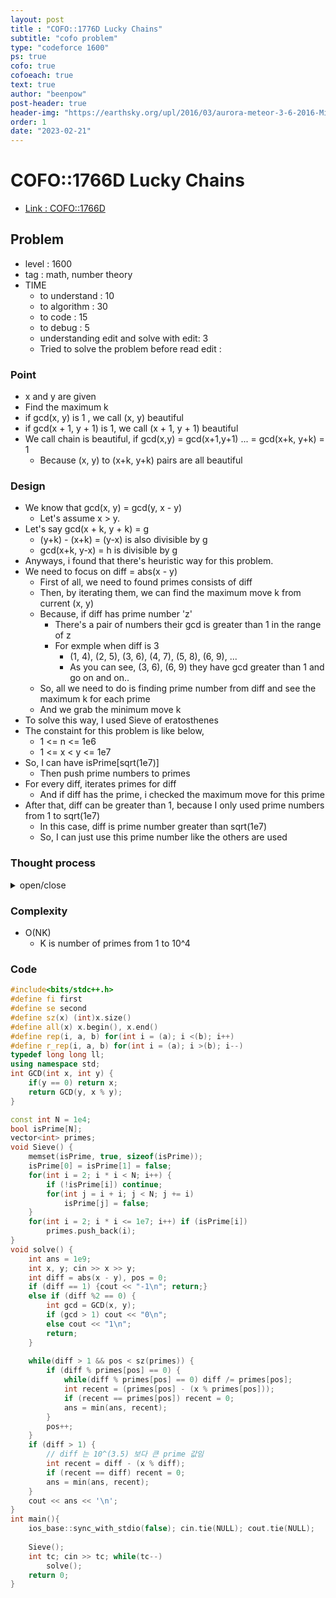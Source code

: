 ```yaml
---
layout: post
title : "COFO::1776D Lucky Chains"
subtitle: "cofo problem"
type: "codeforce 1600"
ps: true
cofo: true
cofoeach: true
text: true
author: "beenpow"
post-header: true
header-img: "https://earthsky.org/upl/2016/03/aurora-meteor-3-6-2016-Mike-Taylor-Maine-1-sq.jpg"
order: 1
date: "2023-02-21"
---
```

# COFO::1766D Lucky Chains
- [Link : COFO::1766D](https://codeforces.com/contest/1766/problem/D)


## Problem 

- level : 1600
- tag : math, number theory
- TIME
  - to understand    : 10
  - to algorithm     : 30
  - to code          : 15
  - to debug         : 5
  - understanding edit and solve with edit: 3
  - Tried to solve the problem before read edit : 

### Point
- x and y are given
- Find the maximum k
- if gcd(x, y) is 1 , we call (x, y) beautiful
- if gcd(x + 1, y + 1) is 1, we call (x + 1, y + 1) beautiful
- We call chain is beautiful, if gcd(x,y) = gcd(x+1,y+1) ... = gcd(x+k, y+k) = 1 
  - Because (x, y) to (x+k, y+k) pairs are all beautiful

### Design
- We know that gcd(x, y) = gcd(y, x - y) 
  - Let's assume x > y.
- Let's say gcd(x + k, y + k) = g
  - (y+k) - (x+k) = (y-x) is also divisible by g
  - gcd(x+k, y-x) = h is divisible by g
- Anyways, i found that there's heuristic way for this problem.
- We need to focus on diff = abs(x - y)
  - First of all, we need to found primes consists of diff
  - Then, by iterating them, we can find the maximum move k from current (x, y)
  - Because, if diff has prime number 'z'
    - There's a pair of numbers their gcd is greater than 1 in the range of z
    - For exmple when diff is 3
      - (1, 4), (2, 5), (3, 6), (4, 7), (5, 8), (6, 9), ...
      - As you can see, (3, 6), (6, 9) they have gcd greater than 1 and go on and on..
  - So, all we need to do is finding prime number from diff and see the maximum k for each prime
  - And we grab the minimum move k
- To solve this way, I used Sieve of eratosthenes
- The constaint for this problem is like below,
  - 1 <= n <= 1e6
  - 1 <= x < y <= 1e7
- So, I can have isPrime[sqrt(1e7)]
  - Then push prime numbers to primes
- For every diff, iterates primes for diff
  - And if diff has the prime, i checked the maximum move for this prime
- After that, diff can be greater than 1, because I only used prime numbers from 1 to sqrt(1e7)
  - In this case, diff is prime number greater than sqrt(1e7)
  - So, I can just use this prime number like the others are used

### Thought process

<details>
<summary> open/close </summary>

<!-- above empty line should exist -->

<pre>
. n = 10^6 이라서, solution 이 O(root(N)) 이어도 TLE 임
	. logN 또는 O(1) 처럼 math 에 의한 접근만 가능할듯
. 가장 큰 특징은 무한한 경우가 존재한다는 점.
	. 1 <= x < y <= 10^7 이지만, 무한함까지 갈 수 있다..
. 두 쌍을 미리 정해서 길이를 구해둘수도 없다.

. 두 수를 받았을때, 이 두 수가 언제 공통 약수를 가지게 될지 어떻게 알 수 있을까?
  . 홀 홀 -> 최대 k = 1
  . 짝 짝 -> k = 0
  . 홀 짝 -> ?

. 홀(X) 짝(Y) 인경우에 대해서만 생각해보면 되는데, 이 경우에만 가지는 휴리스틱한 특성이 있을까?
  . 일단 2 는 GCD 가 될 수 없다.
  . diff = abs(X - Y) 는 홀수이다.
  . 



* diff = 1 인 경우 
1 2
2 3
3 4
4 5
5 6
6 7
7 8
8 9 <---- 여기서부터 1차이는 무한대라고 testcase 에 나와있음
9 10

즉, diff = 1 인 경우, 답은 -1

* diff = 3 인 경우에 대해 생각해보자. 
1 4
2 5
3 6   X
4 7
5 8
6 9  X
7 10
8 11
9 12 X
10 13
11 14
12 15 X
  -> [OOX]가 반복됨

* diff = 5 인 경우에 대해 생각해보자.
1 6
2 7
3 8
4 9
5 10 X
6 11
7 12
8 13
9 14
10 15 X
11 16
12 17
13 18
14 19
15 20 X
...
	-> [OOOOX] 가 반복됨.
	
* diff = 7 인 경우에 대해 생각해보자.
1 8
2 9
3 10
4 11
5 12
6 13
7 14    X
8 15
9 16
10 17
11 18
12 19
13 20
14 21  X
...

* diff = 9 인 경우에 대해 생각해보자. ( 9는 prime 이 아니라, 패턴이 다를 수 있음 )
1 10
2 11
3 12   X
4 13
5 14
6 15  X
7 16
8 17
9 18  X
10 19
11 20
12 21 X
13 22
14 23
15 24 X
16 25
17 26
18 27 X
19 28
20 29
	-> [OOX] 가 반복됨. 9에 포함된 prime 이 3 이라서 그런듯
	
* diff = 15(3 * 5) 인 경우에 대해 생각해보자 
1 16
2 17
3 18  X
4 19
5 20  Y
6 21  X
7 22
8 23
9 24  X
10 25 Y
11 26
12 27 X
13 28
14 29
15 30 X Y
16 31
17 32
18 33 X
	-> 두 수가 3으로 나눠떨어지거나 5로 나눠떨어지는 곳까지 가능.

정리하면,
. 에라토스를 구해둔다. primes 를 구해둔다.
. X Y 가 주어진다.
	. diff = abs(X - Y) 를 구한다. ( ~ 10^7)
	. diff 를 소인수분해한다. -> primes 로 계속 나눠간다.
	  -> 1 ~ 10^(3.5) sz(primes) : 446
	. K : diff 에 포함된 소수
	. 더 이상 나눠지지 않는 경우 10^3.5 ~ diff 사이의 prime 값을 인자로 가지고 있는 것.
		. 아니, 해당 수 자체가 해당 prime 인자 1개임.
	. 어쨌든, 이렇게 K를 구했으면,
	현재 주어진 X Y 에 가장 가까운 각 K의 배수를 찾는 것
	

</pre>

</details>

### Complexity
- O(NK)
  - K is number of primes from 1 to 10^4

### Code

```cpp
#include<bits/stdc++.h>
#define fi first
#define se second
#define sz(x) (int)x.size()
#define all(x) x.begin(), x.end()
#define rep(i, a, b) for(int i = (a); i <(b); i++)
#define r_rep(i, a, b) for(int i = (a); i >(b); i--)
typedef long long ll;
using namespace std;
int GCD(int x, int y) {
    if(y == 0) return x;
    return GCD(y, x % y);
}

const int N = 1e4;
bool isPrime[N];
vector<int> primes;
void Sieve() {
    memset(isPrime, true, sizeof(isPrime));
    isPrime[0] = isPrime[1] = false;
    for(int i = 2; i * i < N; i++) {
        if (!isPrime[i]) continue;
        for(int j = i + i; j < N; j += i)
            isPrime[j] = false;
    }
    for(int i = 2; i * i <= 1e7; i++) if (isPrime[i])
        primes.push_back(i);
}
void solve() {
    int ans = 1e9;
    int x, y; cin >> x >> y;
    int diff = abs(x - y), pos = 0;
    if (diff == 1) {cout << "-1\n"; return;}
    else if (diff %2 == 0) {
        int gcd = GCD(x, y);
        if (gcd > 1) cout << "0\n";
        else cout << "1\n";
        return;
    }
    
    while(diff > 1 && pos < sz(primes)) {
        if (diff % primes[pos] == 0) {
            while(diff % primes[pos] == 0) diff /= primes[pos];
            int recent = (primes[pos] - (x % primes[pos]));
            if (recent == primes[pos]) recent = 0;
            ans = min(ans, recent);
        }
        pos++;
    }
    if (diff > 1) {
        // diff 는 10^(3.5) 보다 큰 prime 값임
        int recent = diff - (x % diff);
        if (recent == diff) recent = 0;
        ans = min(ans, recent);
    }
    cout << ans << '\n';
}
int main(){
    ios_base::sync_with_stdio(false); cin.tie(NULL); cout.tie(NULL);
    
    Sieve();
    int tc; cin >> tc; while(tc--)
        solve();
    return 0;
}
```
